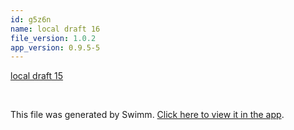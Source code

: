 ```yaml
---
id: g5z6n
name: local draft 16
file_version: 1.0.2
app_version: 0.9.5-5
---
```


[local draft 15](local-draft-15.null.sw.md)





<br/>

This file was generated by Swimm. [Click here to view it in the app](http://localhost:5003/repos/Z2l0aHViJTNBJTNBYXplcm90aGNvcmUtd290bGslM0ElM0FtYW96U3dpbW0=/docs/g5z6n).
